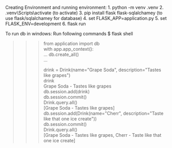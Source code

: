 Creating Environment and running environment:
	1. python -m venv .venv
	2. .venv\Scripts\activate (to activate)
	3. pip install flask flask-sqlalchamey (to use flask/sqlalchamey for database)
	4. set FLASK_APP=application.py
	5. set FLASK_ENV=development
	6. flask run

To run db in windows:
Run following commands
$ flask shell                                                                                   
>>> from application import db                                                                  
>>> with app.app_context():                                                                     
...     db.create_all()                                                                         
...                                                                                             
>>>                                                                                             
>>> drink = Drink(name="Grape Soda", description="Tastes like grapes")                          
>>> drink                                                                                       
Grape Soda - Tastes like grapes                                                                 
>>> db.session.add(drink)                                                                       
>>> db.session.commit()                                                                         
>>> Drink.query.all()                                                                           
[Grape Soda - Tastes like grapes]                                                               
>>> db.session.add(Drink(name="Cherr", description="Taste like that one ice create"))           
>>> db.session.commit()                                                                         
>>> Drink.query.all()                                                                           
[Grape Soda - Tastes like grapes, Cherr - Taste like that one ice create]                       
>>>                                                                                             

